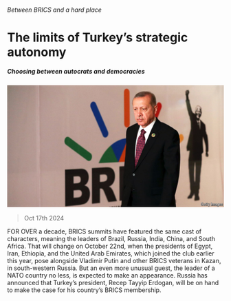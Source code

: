 ###### Between BRICS and a hard place

# The limits of Turkey’s strategic autonomy 

##### Choosing between autocrats and democracies 

![image](images/20241019_EUP505.jpg) 

> Oct 17th 2024 

FOR OVER a decade, BRICS summits have featured the same cast of characters, meaning the leaders of Brazil, Russia, India, China, and South Africa. That will change on October 22nd, when the presidents of Egypt, Iran, Ethiopia, and the United Arab Emirates, which joined the club earlier this year, pose alongside Vladimir Putin and other BRICS veterans in Kazan, in south-western Russia. But an even more unusual guest, the leader of a NATO country no less, is expected to make an appearance. Russia has announced that Turkey’s president, Recep Tayyip Erdogan, will be on hand to make the case for his country’s BRICS membership. 

